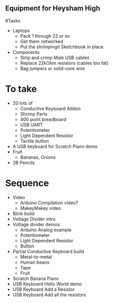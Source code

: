## Equipment for Heysham High

#Tasks

* Laptops
	* Pack 1 through 22 or so
	* Get them networked 
	* Put the shrimpingit Sketchbook in place
* Components
	* Strip and crimp Male USB cables
	* Replace 22kOhm resistors (cables too fat)
	* Bag jumpers or solid-core wire


# To take

* 20 lots of 
	* Conductive Keyboard Addon
	* Shrimp Parts
	* 400 point breadboard
	* USB UART 
	* Potentiometer
	* Light Dependent Resistor
	* Tactile button
* A USB keyboard for Scratch Piano demo
* Fruit
	* Bananas, Onions
* 2B Pencils 

# Sequence

* Video
	* Arduino Compilation video?
	* MakeyMakey video
* Blink build
* Voltage Divider intro
* Voltage divider demos
	* Arduino Analog example
	* Potentiometer
	* Light Dependent Resistor
	* Button
* Partial Conductive Keyboard build
	* Metal-to-metal
	* Human beans
	* Tape
	* Fruit
* Scratch Banana Piano
* USB Keyboard Hello World demo 
* USB Keyboard Add a Resistor
* USB Keyboard Add all the resistors


